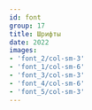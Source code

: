 ```yaml
---
id: font
group: 17
title: Шрифты
date: 2022
images:
- 'font_2/col-sm-3'
- 'font_1/col-sm-6'
- 'font_3/col-sm-3'
- 'font_4/col-sm-6'
- 'font_5/col-sm-3'
---
```


